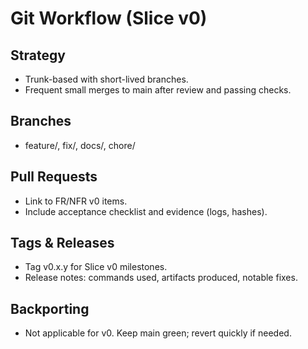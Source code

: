 # Git Workflow (Slice v0)

## Strategy
- Trunk-based with short-lived branches.
- Frequent small merges to main after review and passing checks.

## Branches
- feature/<scope>, fix/<scope>, docs/<scope>, chore/<scope>

## Pull Requests
- Link to FR/NFR v0 items.
- Include acceptance checklist and evidence (logs, hashes).

## Tags & Releases
- Tag v0.x.y for Slice v0 milestones.
- Release notes: commands used, artifacts produced, notable fixes.

## Backporting
- Not applicable for v0. Keep main green; revert quickly if needed.
